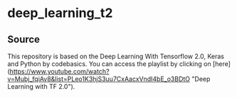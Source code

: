 # deep_learning_t2

## Source
This repository is based on the Deep Learning With Tensorflow 2.0, Keras and Python by codebasics.
You can access the playlist by clicking on [here] (https://www.youtube.com/watch?v=Mubj_fqiAv8&list=PLeo1K3hjS3uu7CxAacxVndI4bE_o3BDtO "Deep Learning with TF 2.0").
